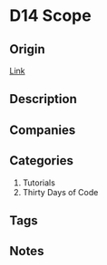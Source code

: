 # D14 Scope

## Origin

[Link](https://www.hackerrank.com/challenges/30-scope)

## Description

## Companies

## Categories

1. Tutorials
1. Thirty Days of Code

## Tags

## Notes